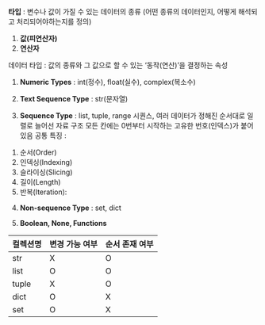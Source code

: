 **타입** : 변수나 값이 가질 수 있는 데이터의 종류 (어떤 종류의 데이터인지, 어떻게 해석되고 처리되어야하는지를 정의) 
1)	**값(피연산자)**
2)	**연산자**

데이터 타입 : 값의 종류와 그 값으로 할 수 있는 ‘동작(연산)’을 결정하는 속성

1. **Numeric Types** : 
int(정수), float(실수), complex(복소수)

2. **Text Sequence Type** : 
str(문자열)

3. **Sequence Type** :
list, tuple, range
시퀀스, 여러 데이터가 정해진 순서대로 일렬로 늘어선 자료 구조
모든 칸에는 0번부터 시작하는 고유한 번호(인덱스)가 붙어 있음
공통 특징 : 
1) 순서(Order) 
2) 인덱싱(Indexing) 
3) 슬라이싱(Slicing) 
4) 길이(Length) 
5) 반복(Iteration): 

4. **Non-sequence Type** : 
set, dict

5. **Boolean, None, Functions**


| 컬렉션명 | 변경 가능 여부 | 순서 존재 여부 |
| --- | --- | --- |
| str | X | O
| list | O | O
| tuple | X | O
| dict | O | X
| set | O | X